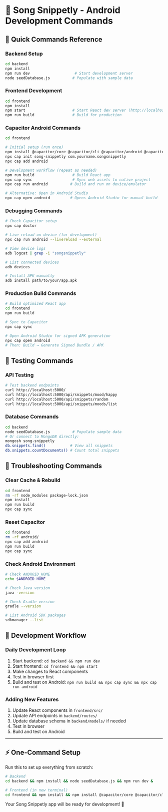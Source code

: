 # 📱 Song Snippetly - Android Development Commands

## 🚀 Quick Commands Reference

### Backend Setup
```bash
cd backend
npm install
npm run dev                    # Start development server
node seedDatabase.js          # Populate with sample data
```

### Frontend Development
```bash
cd frontend
npm install
npm start                     # Start React dev server (http://localhost:3000)
npm run build                 # Build for production
```

### Capacitor Android Commands
```bash
cd frontend

# Initial setup (run once)
npm install @capacitor/core @capacitor/cli @capacitor/android @capacitor/share @capacitor/filesystem @capacitor/preferences
npx cap init song-snippetly com.yourname.songsnippetly
npx cap add android

# Development workflow (repeat as needed)
npm run build                 # Build React app
npx cap sync                  # Sync web assets to native project
npx cap run android          # Build and run on device/emulator

# Alternative: Open in Android Studio
npx cap open android         # Opens Android Studio for manual build
```

### Debugging Commands
```bash
# Check Capacitor setup
npx cap doctor

# Live reload on device (for development)
npx cap run android --livereload --external

# View device logs
adb logcat | grep -i "songsnippetly"

# List connected devices
adb devices

# Install APK manually
adb install path/to/your/app.apk
```

### Production Build Commands
```bash
# Build optimized React app
cd frontend
npm run build

# Sync to Capacitor
npx cap sync

# Open Android Studio for signed APK generation
npx cap open android
# Then: Build → Generate Signed Bundle / APK
```

## 🎯 Testing Commands

### API Testing
```bash
# Test backend endpoints
curl http://localhost:5000/
curl http://localhost:5000/api/snippets/mood/happy
curl http://localhost:5000/api/snippets/random
curl http://localhost:5000/api/snippets/moods/list
```

### Database Commands
```bash
cd backend
node seedDatabase.js          # Populate sample data
# Or connect to MongoDB directly:
mongosh song-snippetly
db.snippets.find()           # View all snippets
db.snippets.countDocuments() # Count total snippets
```

## 🔧 Troubleshooting Commands

### Clear Cache & Rebuild
```bash
cd frontend
rm -rf node_modules package-lock.json
npm install
npm run build
npx cap sync
```

### Reset Capacitor
```bash
cd frontend
rm -rf android/
npx cap add android
npm run build
npx cap sync
```

### Check Android Environment
```bash
# Check ANDROID_HOME
echo $ANDROID_HOME

# Check Java version
java -version

# Check Gradle version
gradle --version

# List Android SDK packages
sdkmanager --list
```

## 📝 Development Workflow

### Daily Development Loop
1. Start backend: `cd backend && npm run dev`
2. Start frontend: `cd frontend && npm start`
3. Make changes to React components
4. Test in browser first
5. Build and test on Android: `npm run build && npx cap sync && npx cap run android`

### Adding New Features
1. Update React components in `frontend/src/`
2. Update API endpoints in `backend/routes/`
3. Update database schema in `backend/models/` if needed
4. Test in browser
5. Build and test on Android

---

## ⚡ One-Command Setup

Run this to set up everything from scratch:

```bash
# Backend
cd backend && npm install && node seedDatabase.js && npm run dev &

# Frontend (in new terminal)
cd frontend && npm install && npm install @capacitor/core @capacitor/cli @capacitor/android @capacitor/share && npx cap init song-snippetly com.yourname.songsnippetly && npx cap add android && npm start
```

Your Song Snippetly app will be ready for development! 🎵